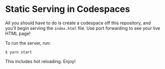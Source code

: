 # Static Serving in Codespaces

All you should have to do is create a codespace off this repository, and you'll begin serving the `index.html` file. Use port forwarding to see your live HTML page!

To run the server, run:

```
$ yarn start
```

This includes hot reloading. Enjoy!
